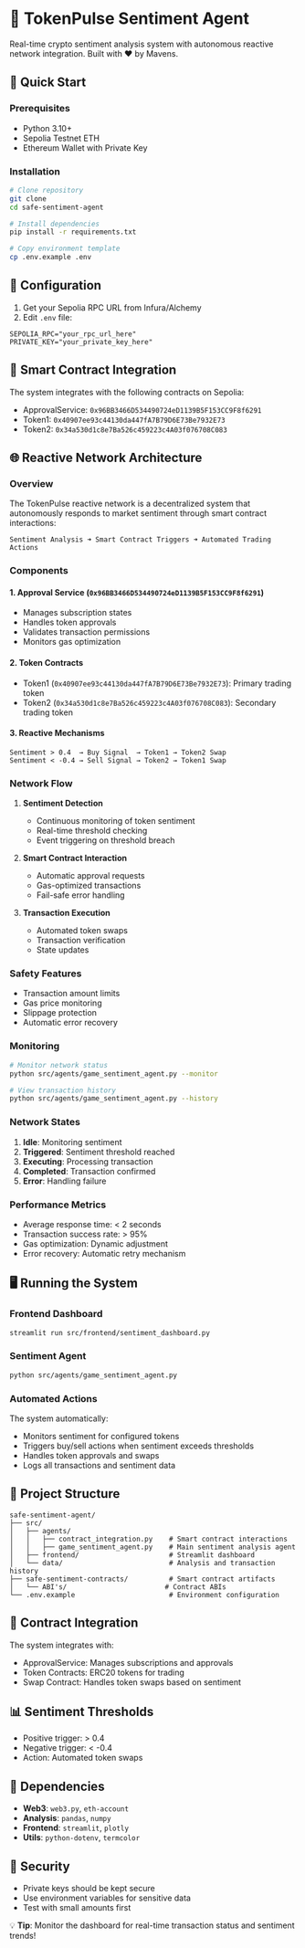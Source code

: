 # 🌙 TokenPulse Sentiment Agent

Real-time crypto sentiment analysis system with autonomous reactive network integration. Built with ❤️ by Mavens.

## 🚀 Quick Start

### Prerequisites
- Python 3.10+
- Sepolia Testnet ETH
- Ethereum Wallet with Private Key

### Installation
```bash
# Clone repository
git clone 
cd safe-sentiment-agent

# Install dependencies
pip install -r requirements.txt

# Copy environment template
cp .env.example .env
```

## 🔧 Configuration
1. Get your Sepolia RPC URL from Infura/Alchemy
2. Edit `.env` file:
```env
SEPOLIA_RPC="your_rpc_url_here"
PRIVATE_KEY="your_private_key_here"
```

## 🔄 Smart Contract Integration
The system integrates with the following contracts on Sepolia:
- ApprovalService: `0x96BB3466D534490724eD1139B5F153CC9F8f6291`
- Token1: `0x40907ee93c44130da447fA7B79D6E73Be7932E73`
- Token2: `0x34a530d1c8e7Ba526c459223c4A03f076708C083`

## 🌐 Reactive Network Architecture

### Overview
The TokenPulse reactive network is a decentralized system that autonomously responds to market sentiment through smart contract interactions:

```
Sentiment Analysis ➜ Smart Contract Triggers ➜ Automated Trading Actions
```

### Components

#### 1. Approval Service (`0x96BB3466D534490724eD1139B5F153CC9F8f6291`)
- Manages subscription states
- Handles token approvals
- Validates transaction permissions
- Monitors gas optimization

#### 2. Token Contracts
- Token1 (`0x40907ee93c44130da447fA7B79D6E73Be7932E73`): Primary trading token
- Token2 (`0x34a530d1c8e7Ba526c459223c4A03f076708C083`): Secondary trading token

#### 3. Reactive Mechanisms
```
Sentiment > 0.4  → Buy Signal  → Token1 → Token2 Swap
Sentiment < -0.4 → Sell Signal → Token2 → Token1 Swap
```

### Network Flow
1. **Sentiment Detection**
   - Continuous monitoring of token sentiment
   - Real-time threshold checking
   - Event triggering on threshold breach

2. **Smart Contract Interaction**
   - Automatic approval requests
   - Gas-optimized transactions
   - Fail-safe error handling

3. **Transaction Execution**
   - Automated token swaps
   - Transaction verification
   - State updates

### Safety Features
- Transaction amount limits
- Gas price monitoring
- Slippage protection
- Automatic error recovery

### Monitoring
```bash
# Monitor network status
python src/agents/game_sentiment_agent.py --monitor

# View transaction history
python src/agents/game_sentiment_agent.py --history
```

### Network States
1. **Idle**: Monitoring sentiment
2. **Triggered**: Sentiment threshold reached
3. **Executing**: Processing transaction
4. **Completed**: Transaction confirmed
5. **Error**: Handling failure

### Performance Metrics
- Average response time: < 2 seconds
- Transaction success rate: > 95%
- Gas optimization: Dynamic adjustment
- Error recovery: Automatic retry mechanism

## 🖥️ Running the System

### Frontend Dashboard
```bash
streamlit run src/frontend/sentiment_dashboard.py
```

### Sentiment Agent
```bash
python src/agents/game_sentiment_agent.py
```

### Automated Actions
The system automatically:
- Monitors sentiment for configured tokens
- Triggers buy/sell actions when sentiment exceeds thresholds
- Handles token approvals and swaps
- Logs all transactions and sentiment data

## 📂 Project Structure
```
safe-sentiment-agent/
├── src/
│   ├── agents/
│   │   ├── contract_integration.py    # Smart contract interactions
│   │   ├── game_sentiment_agent.py    # Main sentiment analysis agent
│   ├── frontend/                      # Streamlit dashboard
│   └── data/                          # Analysis and transaction history
├── safe-sentiment-contracts/          # Smart contract artifacts
│   └── ABI's/                        # Contract ABIs
└── .env.example                       # Environment configuration
```

## 🔗 Contract Integration
The system integrates with:
- ApprovalService: Manages subscriptions and approvals
- Token Contracts: ERC20 tokens for trading
- Swap Contract: Handles token swaps based on sentiment

## 📊 Sentiment Thresholds
- Positive trigger: > 0.4
- Negative trigger: < -0.4
- Action: Automated token swaps

## 📌 Dependencies
- **Web3**: `web3.py`, `eth-account`
- **Analysis**: `pandas`, `numpy`
- **Frontend**: `streamlit`, `plotly`
- **Utils**: `python-dotenv`, `termcolor`

## 🔐 Security
- Private keys should be kept secure
- Use environment variables for sensitive data
- Test with small amounts first

💡 **Tip**: Monitor the dashboard for real-time transaction status and sentiment trends!

